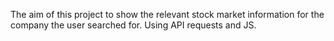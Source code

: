 The aim of this project to show the relevant stock market information for the company the user searched for. Using API requests and JS.